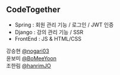 ## CodeTogether

- Spring : 회원 관리 기능 / 로그인 / JWT 인증
- Django : 강의 관리 기능 / SSR
- FrontEnd : JS & HTML/CSS

강승현 [@nogari03](https://github.com/90factory/3rd_CodeTogether_Spring/)  
윤보미 [@BoMeeYoon](https://github.com/90factory/3rd_codeTogether_Frontend/)  
조한림 [@hanrimJO](https://github.com/90factory/CodeTogether_Django/)
